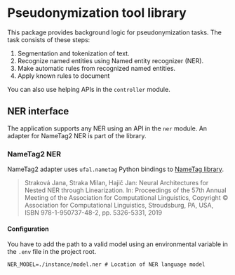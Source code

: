 Pseudonymization tool library
===============

This package provides background logic for pseudonymization tasks. The task consists of these steps:

1. Segmentation and tokenization of text.
2. Recognize named entities using Named entity recognizer (NER).
3. Make automatic rules from recognized named entities.
4. Apply known rules to document

You can also use helping APIs in the `controller` module.

NER interface
-------------

The application supports any NER using an API in the `ner` module. An adapter for NameTag2 NER is part of the library.

### NameTag2 NER ###

NameTag2 adapter uses `ufal.nametag` Python bindings to [NameTag library](https://ufal.mff.cuni.cz/nametag/2).

> Straková Jana, Straka Milan, Hajič Jan: Neural Architectures for Nested NER through Linearization. In: Proceedings of the 57th Annual Meeting of the Association for Computational Linguistics, Copyright © Association for Computational Linguistics, Stroudsburg, PA, USA, ISBN 978-1-950737-48-2, pp. 5326-5331, 2019

#### Configuration ####

You have to add the path to a valid model using an environmental variable in the `.env` file in the project root.

```
NER_MODEL=./instance/model.ner # Location of NER language model
```